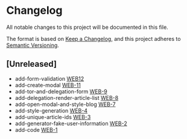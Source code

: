 # Changelog

All notable changes to this project will be documented in this file.

The format is based on [Keep a Changelog](https://keepachangelog.com/en/1.0.0/),
and this project adheres to [Semantic Versioning](https://semver.org/spec/v2.0.0.html).

## [Unreleased]
- add-form-validation [WEB12](https://webdot.youtrack.cloud/agiles/171-14/current?issue=WEB-12)
- add-create-modal [WEB-11](https://webdot.youtrack.cloud/agiles/171-14/current?issue=WEB-11)
- add-tor-and-delegation-form [WEB-9](https://webdot.youtrack.cloud/agiles/171-14/current?issue=WEB-9)
- add-delegation-render-article-list [WEB-8](https://webdot.youtrack.cloud/agiles/171-14/current?issue=WEB-8)
- add-open-modal-and-style-blog [WEB-7](https://webdot.youtrack.cloud/agiles/171-14/current?issue=WEB-7)
- add-style-generation [WEB-4](https://webdot.youtrack.cloud/agiles/171-14/current?issue=WEB-4)
- add-unique-article-ids [WEB-3](https://webdot.youtrack.cloud/agiles/171-14/current?issue=WEB-3)
- add-generator-fake-user-information [WEB-2](https://webdot.youtrack.cloud/agiles/171-14/current?issue=WEB-2)
- add-code [WEB-1](https://webdot.youtrack.cloud/agiles/171-14/current?issue=WEB-1)
